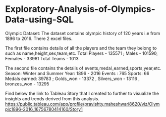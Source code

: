 # Exploratory-Analysis-of-Olympics-Data-using-SQL

Olympic Dataset: The dataset contains olympic history of 120 years i.e from 1896 to 2016. There 2 excel files. 

The first file contains details of all the players and the team they belong to such as name,height,sex,team,etc.
Total Players - 135571 ; Males - 101590, Females - 33981
Total Teams - 1013

The second file contains the details of events,medal_earned,sports,year,etc.
Season: Winter and Summer
Year: 1896 - 2016
Events : 765
Sports: 66
Medals earned: 39783 ; Golds_won - 13372 , Silvers_won - 13116 , bronzes_won - 13295

Find below the link to Tableau Story that I created to further to visualize the insights and trends derived from this analysis.
https://public.tableau.com/app/profile/pravishty.maheshwari8620/viz/Olympic1896-2016_16756780414160/Story1
